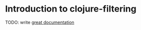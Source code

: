 # Introduction to clojure-filtering

TODO: write [great documentation](http://jacobian.org/writing/what-to-write/)
